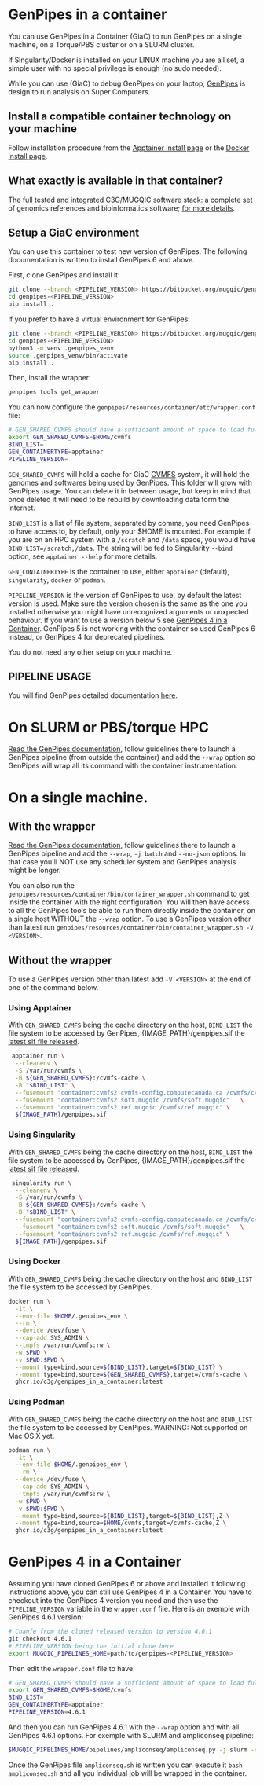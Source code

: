 # GenPipes in a container

You can use GenPipes in a Container (GiaC) to run GenPipes on a single machine, on a Torque/PBS cluster or on a SLURM cluster.

If Singularity/Docker is installed on your LINUX machine you are all set, a simple user with no special privilege is enough (no sudo needed).

While you can use (GiaC) to debug GenPipes on your laptop, [GenPipes](https://bitbucket.org/mugqic/genpipes/src/master/README.md) is design to run analysis on Super Computers.

## Install a compatible container technology on your machine

Follow installation procedure from the [Apptainer install page](https://apptainer.org/docs/user/latest/quick_start.html#installation) or the [Docker install page](https://docs.docker.com/get-docker/).

## What exactly is available in that container?

The full tested and integrated C3G/MUGQIC software stack: a complete set of genomics references and bioinformatics software; [for more details](http://www.computationalgenomics.ca/cvmfs-modules/).

## Setup a GiaC environment

You can use this container to test new version of GenPipes. The following documentation is written to install GenPipes 6 and above.

First, clone GenPipes and install it:

```bash
git clone --branch <PIPELINE_VERSION> https://bitbucket.org/mugqic/genpipes genpipes-<PIPELINE_VERSION>
cd genpipes-<PIPELINE_VERSION>
pip install .
```

If you prefer to have a virtual environment for GenPipes:

```bash
git clone --branch <PIPELINE_VERSION> https://bitbucket.org/mugqic/genpipes genpipes-<PIPELINE_VERSION>
cd genpipes-<PIPELINE_VERSION>
python3 -m venv .genpipes_venv
source .genpipes_venv/bin/activate
pip install .
```

Then, install the wrapper:
```bash
genpipes tools get_wrapper
```

You can now configure the `genpipes/resources/container/etc/wrapper.conf` file:

```bash
# GEN_SHARED_CVMFS should have a sufficient amount of space to load full reference files
export GEN_SHARED_CVMFS=$HOME/cvmfs
BIND_LIST=
GEN_CONTAINERTYPE=apptainer
PIPELINE_VERSION=
```

`GEN_SHARED_CVMFS` will hold a cache for GiaC [CVMFS](https://cernvm.cern.ch/portal/filesystem) system, it will hold the genomes and softwares being used by GenPipes. This folder will grow with GenPipes usage. You can delete it in between usage, but keep in mind that once deleted it will need to be rebuild by downloading data form the internet.

`BIND_LIST` is a list of file system, separated by comma, you need GenPipes to have access to, by default, only your $HOME is mounted. For example if you are on an HPC system with a `/scratch` and `/data` space, you would have `BIND_LIST=/scratch,/data`. The string will be fed to Singularity `--bind` option, see `apptainer --help` for more details.

`GEN_CONTAINERTYPE` is the container to use, either `apptainer` (default), `singularity`, `docker` or `podman`.

`PIPELINE_VERSION` is the version of GenPipes to use, by default the latest version is used. Make sure the version chosen is the same as the one you installed otherwise you might have unrecognized arguments or unxpected behaviour. If you want to use a version below 5 see [GenPipes 4 in a Container](#genpipes-4-in-a-container). GenPipes 5 is not working with the container so used GenPipes 6 instead, or GenPipes 4 for deprecated pipelines.

You do not need any other setup on your machine.

## PIPELINE USAGE

You will find GenPipes detailed documentation [here](https://genpipes.readthedocs.io/en/latest).

# On SLURM or PBS/torque HPC

[Read the GenPipes documentation](https://genpipes.readthedocs.io/en/latest/deploy/dep_gp_container.html), follow guidelines there to launch a GenPipes pipeline (from outside the container) and add the `--wrap` option so GenPipes will wrap all its command with the container instrumentation.

# On a single machine.
## With the wrapper
[Read the GenPipes documentation](https://genpipes.readthedocs.io/en/latest/deploy/dep_gp_container.html), follow guidelines there to launch a GenPipes pipeline and add the `--wrap`, `-j batch` and `--no-json` options. In that case you'll NOT use any scheduler system and GenPipes analysis might be longer.

You can also run the `genpipes/resources/container/bin/container_wrapper.sh` command to get inside the container with the right configuration. You will then have access to all the GenPipes tools be able to run them directly inside the container, on a single host WITHOUT the `--wrap` option.
To use a GenPipes version other than latest run `genpipes/resources/container/bin/container_wrapper.sh -V <VERSION>`.

## Without the wrapper
To use a GenPipes version other than latest add `-V <VERSION>` at the end of one of the command below.
### Using Apptainer
With `GEN_SHARED_CVMFS` being the cache directory on the host, `BIND_LIST` the file system to be accessed by GenPipes, {IMAGE_PATH}/genpipes.sif the [latest sif file released](https://github.com/c3g/genpipes_in_a_container/releases/latest).
```bash
 apptainer run \
  --cleanenv \
  -S /var/run/cvmfs \
  -B ${GEN_SHARED_CVMFS}:/cvmfs-cache \
  -B "$BIND_LIST" \
  --fusemount "container:cvmfs2 cvmfs-config.computecanada.ca /cvmfs/cvmfs-config.computecanada.ca" \
  --fusemount "container:cvmfs2 soft.mugqic /cvmfs/soft.mugqic"   \
  --fusemount "container:cvmfs2 ref.mugqic /cvmfs/ref.mugqic" \
  ${IMAGE_PATH}/genpipes.sif
```
### Using Singularity
With `GEN_SHARED_CVMFS` being the cache directory on the host, `BIND_LIST` the file system to be accessed by GenPipes, {IMAGE_PATH}/genpipes.sif the [latest sif file released](https://github.com/c3g/genpipes_in_a_container/releases/latest).
```bash
 singularity run \
  --cleanenv \
  -S /var/run/cvmfs \
  -B ${GEN_SHARED_CVMFS}:/cvmfs-cache \
  -B "$BIND_LIST" \
  --fusemount "container:cvmfs2 cvmfs-config.computecanada.ca /cvmfs/cvmfs-config.computecanada.ca" \
  --fusemount "container:cvmfs2 soft.mugqic /cvmfs/soft.mugqic"   \
  --fusemount "container:cvmfs2 ref.mugqic /cvmfs/ref.mugqic" \
  ${IMAGE_PATH}/genpipes.sif
```
### Using Docker
With `GEN_SHARED_CVMFS` being the cache directory on the host and `BIND_LIST` the file system to be accessed by GenPipes.
```bash
docker run \
  -it \
  --env-file $HOME/.genpipes_env \
  --rm \
  --device /dev/fuse \
  --cap-add SYS_ADMIN \
  --tmpfs /var/run/cvmfs:rw \
  -w $PWD \
  -v $PWD:$PWD \
  --mount type=bind,source=${BIND_LIST},target=${BIND_LIST} \
  --mount type=bind,source=${GEN_SHARED_CVMFS},target=/cvmfs-cache \
  ghcr.io/c3g/genpipes_in_a_container:latest
```
### Using Podman
With `GEN_SHARED_CVMFS` being the cache directory on the host and `BIND_LIST` the file system to be accessed by GenPipes. WARNING: Not supported on Mac OS X yet.
```bash
podman run \
  -it \
  --env-file $HOME/.genpipes_env \
  --rm \
  --device /dev/fuse \
  --cap-add SYS_ADMIN \
  --tmpfs /var/run/cvmfs:rw \
  -w $PWD \
  -v $PWD:$PWD \
  --mount type=bind,source=${BIND_LIST},target=${BIND_LIST},Z \
  --mount type=bind,source=$HOME/cvmfs,target=/cvmfs-cache,Z \
  ghcr.io/c3g/genpipes_in_a_container:latest
```

# GenPipes 4 in a Container

Assuming you have cloned GenPipes 6 or above and installed it following instructions above, you can still use GenPipes 4 in a Container. You have to checkout into the GenPipes 4 version you need and then use the `PIPELINE_VERSION` variable in the `wrapper.conf` file.
Here is an exemple with GenPipes 4.6.1 version:

```bash
# Chanfe from the cloned released version to version 4.6.1
git checkout 4.6.1
# PIPELINE_VERSION being the initial clone here
export MUGQIC_PIPELINES_HOME=path/to/genpipes-<PIPELINE_VERSION>
```
Then edit the `wrapper.conf` file to have:
```bash
# GEN_SHARED_CVMFS should have a sufficient amount of space to load full reference files
export GEN_SHARED_CVMFS=$HOME/cvmfs
BIND_LIST=
GEN_CONTAINERTYPE=apptainer
PIPELINE_VERSION=4.6.1
```
And then you can run GenPipes 4.6.1 with the `--wrap` option and with all GenPipes 4.6.1 options. For exemple with SLURM and ampliconseq pipeline:
```bash
$MUGQIC_PIPELINES_HOME/pipelines/ampliconseq/ampliconseq.py -j slurm -r readset.ampliconseq.txt -d design.ampliconseq.txt -c $MUGQIC_PIPELINES_HOME/pipelines/ampliconseq/ampliconseq.base.ini $MUGQIC_PIPELINES_HOME/pipelines/common_ini/<cluster>.ini --genpipes_file ampliconseq.sh --wrap
```
Once the GenPipes file `ampliconseq.sh` is written you can execute it `bash ampliconseq.sh` and all you individual job will be wrapped in the container.
